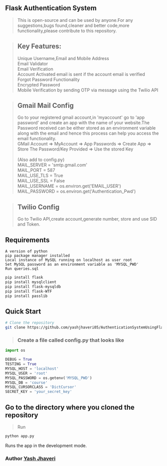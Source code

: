 ## Flask Authentication System

> This is open-source and can be used by anyone.For any suggestions,bugs found,cleaner and better code,more functionality,please contribute to this repository.

><h2>Key Features:</h2>
>Unique Username,Email and Mobile Address<br>
>Email Validator<br>
>Email Verification<br>
>Account Activated email is sent if the account email is verified<br>
>Forgot Password Functionality<br>
>Encrypted Password<br>
>Mobile Verification by sending OTP via message using the Twilio API<br>

><h2>Gmail Mail Config</h2>
> <p>Go to your registered gmail account,in 'myaccount' go to 'app password' and create an app with the name of your website.The Password received can be either stored as an environment variable along with the email and hence this process can help you access the email functionality.<br>
>GMail Account => MyAccount => App Passwords => Create App => Store The Password/Key Provided => Use the stored Key<br><br>
>(Also add to config.py)<br>
>MAIL_SERVER = 'smtp.gmail.com'<br>
>MAIL_PORT = 587<br>
>MAIL_USE_TLS = True<br>
>MAIL_USE_SSL = False<br>
>MAIL_USERNAME = os.environ.get('EMAIL_USER')<br>
>MAIL_PASSWORD = os.environ.get('Authentication_Pwd')<br>

><h2>Twilio Config</h2>
> <p>Go to Twilio API,create account,generate number, store and use SID and Token.<br>

## Requirements
```
A version of python
pip package manager installed
Local instance of MySQL running on localhost as user root
Set MySQL password as an environment variable as 'MYSQL_PWD'
Run queries.sql
```
```bash
pip install flask
pip install mysqlclient
pip install flask-mysqldb
pip install flask-WTF
pip install passlib
```

## Quick Start

```bash
# Clone the repository
git clone https://github.com/yashjhaveri05/AuthenticationSystemUsingFlask.git
```

> ### Create a file called config.py that looks like
```python
import os

DEBUG = True
TESTING = True
MYSQL_HOST = 'localhost'
MYSQL_USER = 'root'
MYSQL_PASSWORD = os.getenv('MYSQL_PWD')
MYSQL_DB = 'course'
MYSQL_CURSORCLASS = 'DictCursor'
SECRET_KEY = 'your_secret_key'
```

## Go to the directory where you cloned the repository

> Run 
```bash
python app.py
```

Runs the app in the development mode.<br />

### Author [Yash Jhaveri](https://www.linkedin.com/in/yash-jhaveri-3b0882192/)